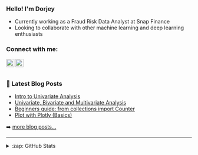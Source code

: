 ### Hello! I'm Dorjey

 - Currently working as a Fraud Risk Data Analyst at Snap Finance
 - Looking to collaborate with other machine learning and deep learning enthusiasts 



### Connect with me:

[<img align="left" alt="codeSTACKr | Twitter" width="22px" src="https://cdn.jsdelivr.net/npm/simple-icons@v3/icons/twitter.svg" />][twitter]
[<img align="left" alt="codeSTACKr | LinkedIn" width="22px" src="https://cdn.jsdelivr.net/npm/simple-icons@v3/icons/linkedin.svg" />][linkedin]


<br />
<br />


### 📕 Latest Blog Posts

<!-- BLOG-POST-LIST:START -->
- [Intro to Univariate Analysis](https://medium.com/analytics-vidhya/intro-to-univariate-analysis-de75454b4719?source=rss-ba01586ee5e8------2)
- [Univariate, Bivariate and Multivariate Analysis](https://medium.com/analytics-vidhya/univariate-bivariate-and-multivariate-analysis-8b4fc3d8202c?source=rss-ba01586ee5e8------2)
- [Beginners guide: from collections import Counter](https://medium.com/analytics-vidhya/beginners-guide-from-collections-import-counter-d93bcecd190b?source=rss-ba01586ee5e8------2)
- [Plot with Plotly &lpar;Basics&rpar;](https://medium.com/analytics-vidhya/plot-with-plotly-basics-9ae546dc03ae?source=rss-ba01586ee5e8------2)
<!-- BLOG-POST-LIST:END -->

➡️ [more blog posts...](https://dorjeys3.medium.com/)

---


<details>
  <summary>:zap: GitHub Stats</summary>

  <img align="left" alt="Dorjey's GitHub Stats" src="https://github-readme-stats.codestackr.vercel.app/api?username=dorjeys3&show_icons=true&hide_border=true" />

</details>

[twitter]: https://twitter.com/dorjeys3
[linkedin]: https://linkedin.com/in/dorjeys3
